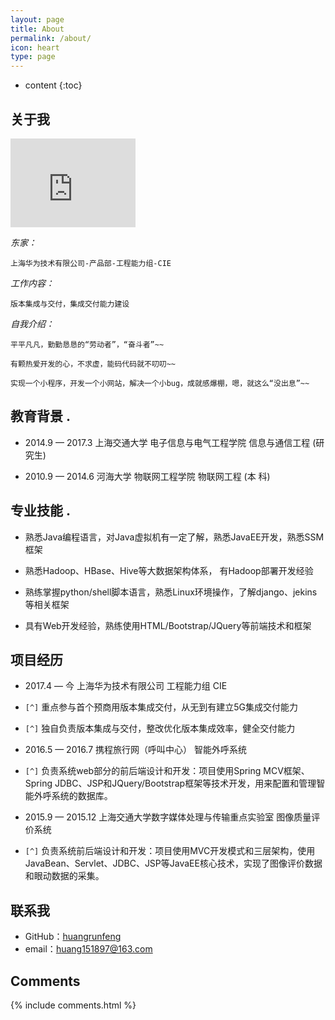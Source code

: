 ```yaml
---
layout: page
title: About
permalink: /about/
icon: heart
type: page
---
```


* content
{:toc}

## 关于我

<iframe src="https://githubbadge.appspot.com/gaohaoyang?s=1" style="border: 0;height: 142px;width: 200px;overflow: hidden;" frameBorder="0"></iframe>

*东家：*

	上海华为技术有限公司-产品部-工程能力组-CIE

*工作内容：*

	版本集成与交付，集成交付能力建设

*自我介绍：*

	平平凡凡，勤勤恳恳的“劳动者”，“奋斗者”~~

	有颗热爱开发的心，不求虚，能码代码就不叨叨~~

	实现一个小程序，开发一个小网站，解决一个小bug，成就感爆棚，嗯，就这么“没出息”~~


## 教育背景                                               .                                                                                                                                                                                                                         
* 2014.9 — 2017.3    上海交通大学	   电子信息与电气工程学院	信息与通信工程 (研究生)

* 2010.9 — 2014.6	 河海大学       物联网工程学院         物联网工程 (本  科)


## 专业技能                                               .                                                                                                                                                                                                                                  
* 熟悉Java编程语言，对Java虚拟机有一定了解，熟悉JavaEE开发，熟悉SSM框架 

* 熟悉Hadoop、HBase、Hive等大数据架构体系， 有Hadoop部署开发经验

* 熟练掌握python/shell脚本语言，熟悉Linux环境操作，了解django、jekins等相关框架

* 具有Web开发经验，熟练使用HTML/Bootstrap/JQuery等前端技术和框架


## 项目经历

* 2017.4 — 今      	 上海华为技术有限公司     工程能力组 CIE

- `[^]` 重点参与首个预商用版本集成交付，从无到有建立5G集成交付能力

- `[^]` 独自负责版本集成与交付，整改优化版本集成效率，健全交付能力

* 2016.5 — 2016.7	 携程旅行网（呼叫中心）   智能外呼系统

- `[^]` 负责系统web部分的前后端设计和开发：项目使用Spring MCV框架、Spring JDBC、JSP和JQuery/Bootstrap框架等技术开发，用来配置和管理智能外呼系统的数据库。                                                                                                                                                                         
* 2015.9 — 2015.12	 上海交通大学数字媒体处理与传输重点实验室  图像质量评价系统

- `[^]` 负责系统前后端设计和开发：项目使用MVC开发模式和三层架构，使用JavaBean、Servlet、JDBC、JSP等JavaEE核心技术，实现了图像评价数据和眼动数据的采集。


## 联系我

* GitHub：[huangrunfeng](https://github.com/huangrunfeng)
* email：huang151897@163.com


## Comments

{% include comments.html %}
